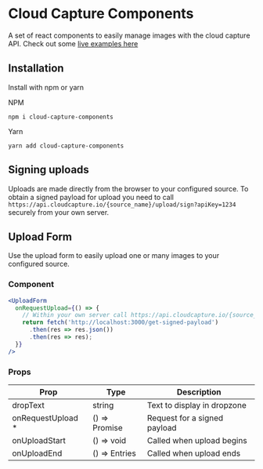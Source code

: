 # Cloud Capture Components

A set of react components to easily manage images with the cloud capture API. Check out some [live examples here](https://www.cloudcapture.io/docs/components)

## Installation

Install with npm or yarn

NPM

```
npm i cloud-capture-components
```

Yarn

```
yarn add cloud-capture-components
```

## Signing uploads

Uploads are made directly from the browser to your configured source. To obtain a signed payload for upload you need to call `https://api.cloudcapture.io/{source_name}/upload/sign?apiKey=1234` securely from your own server.

## Upload Form

Use the upload form to easily upload one or many images to your configured source.

### Component

```jsx
<UploadForm
  onRequestUpload={() => {
    // Within your own server call https://api.cloudcapture.io/{source_name}/upload/sign?apiKey=1234
    return fetch('http://localhost:3000/get-signed-payload')
      .then(res => res.json())
      .then(res => res);
  }}
/>
```

### Props

| Prop               | Type                         | Description                  |
| ------------------ | ---------------------------- | ---------------------------- |
| dropText           | string                       | Text to display in dropzone  |
| onRequestUpload \* | () => Promise<UploadPayload> | Request for a signed payload |
| onUploadStart      | () => void                   | Called when upload begins    |
| onUploadEnd        | () => Entries                | Called when upload ends      |
